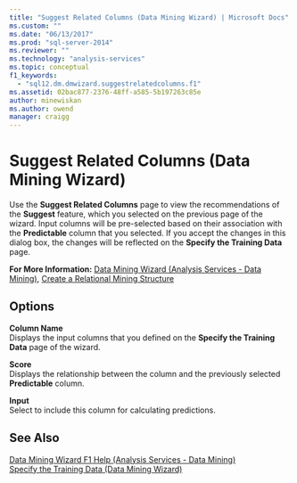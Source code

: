 ```yaml
---
title: "Suggest Related Columns (Data Mining Wizard) | Microsoft Docs"
ms.custom: ""
ms.date: "06/13/2017"
ms.prod: "sql-server-2014"
ms.reviewer: ""
ms.technology: "analysis-services"
ms.topic: conceptual
f1_keywords: 
  - "sql12.dm.dmwizard.suggestrelatedcolumns.f1"
ms.assetid: 02bac877-2376-48ff-a585-5b197263c85e
author: minewiskan
ms.author: owend
manager: craigg
---
```

# Suggest Related Columns (Data Mining Wizard)
  Use the **Suggest Related Columns** page to view the recommendations of the **Suggest** feature, which you selected on the previous page of the wizard. Input columns will be pre-selected based on their association with the **Predictable** column that you selected. If you accept the changes in this dialog box, the changes will be reflected on the **Specify the Training Data** page.  
  
 **For More Information:** [Data Mining Wizard &#40;Analysis Services - Data Mining&#41;](data-mining/data-mining-wizard-analysis-services-data-mining.md), [Create a Relational Mining Structure](data-mining/create-a-relational-mining-structure.md)  
  
## Options  
 **Column Name**  
 Displays the input columns that you defined on the **Specify the Training Data** page of the wizard.  
  
 **Score**  
 Displays the relationship between the column and the previously selected **Predictable** column.  
  
 **Input**  
 Select to include this column for calculating predictions.  
  
## See Also  
 [Data Mining Wizard F1 Help &#40;Analysis Services - Data Mining&#41;](data-mining-wizard-f1-help-analysis-services-data-mining.md)   
 [Specify the Training Data &#40;Data Mining Wizard&#41;](specify-the-training-data-data-mining-wizard.md)  
  
  

